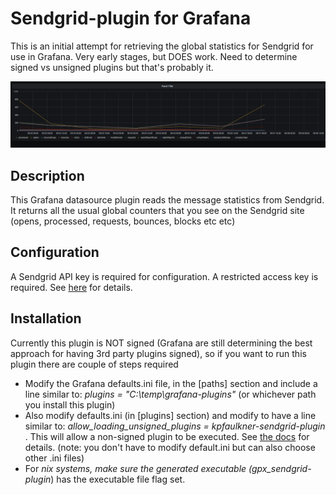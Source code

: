 # Sendgrid-plugin for Grafana

This is an initial attempt for retrieving the global statistics for Sendgrid for use in Grafana. Very early stages, but DOES work. Need to determine signed vs unsigned plugins but that's probably it.

![sendgrid-grafana](./images/sendgrid-grafana.png)

## Description

This Grafana datasource plugin reads the message statistics from Sendgrid. It returns all the usual global counters that you see on the Sendgrid site (opens, processed, requests, bounces, blocks etc etc)

## Configuration

A Sendgrid API key is required for configuration. A restricted access key is required.  See [here](https://sendgrid.com/docs/ui/account-and-settings/api-keys/#creating-an-api-key) for details.

## Installation

Currently this plugin is NOT signed (Grafana are still determining the best approach for having 3rd party plugins signed), so if you want to run this plugin there are couple of steps required

- Modify the Grafana defaults.ini file, in the [paths] section and include a line similar to: *plugins = "C:\temp\grafana-plugins"*  (or whichever path you install this plugin)
- Also modify defaults.ini (in [plugins] section) and modify to have a line similar to: *allow_loading_unsigned_plugins = kpfaulkner-sendgrid-plugin*  . This will allow a non-signed plugin to be executed. See [the docs](https://grafana.com/docs/grafana/latest/administration/configuration/#allow-loading-unsigned-plugins) for details. (note: you don't have to modify default.ini but can also choose other .ini files)
- For *nix systems, make sure the generated executable (gpx_sendgrid-plugin*) has the executable file flag set.